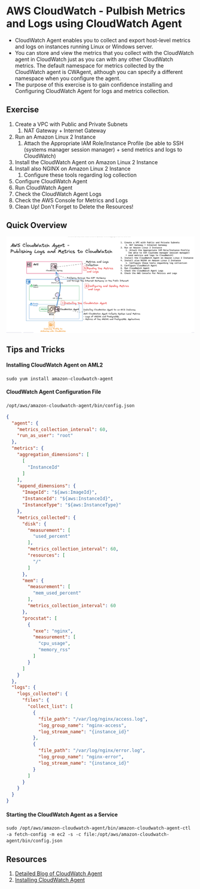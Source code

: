 # AWS CloudWatch - Pulbish Metrics and Logs using CloudWatch Agent
- CloudWatch Agent enables you to collect and export host-level metrics and logs on instances running Linux or Windows server.
- You can store and view the metrics that you collect with the CloudWatch agent in CloudWatch just as you can with any other CloudWatch metrics. The default namespace for metrics collected by the CloudWatch agent is CWAgent, although you can specify a different namespace when you configure the agent.
- The purpose of this exercise is to gain confidence installing and Configuring CloudWatch Agent for logs and metrics collection.

## Exercise
1. Create a VPC with Public and Private Subnets
    1. NAT Gateway + Internet Gateway
1. Run an Amazon Linux 2 Instance
    1. Attach the Appropriate IAM Role/Instance Profile
      (be able to SSH (systems manager session manager) + send metrics and logs to CloudWatch)
1. Install the CloudWatch Agent on Amazon Linux 2 Instance
1. Install also NGINX  on Amazon Linux 2 Instance
    1. Configure these tools regarding log collection
1. Configure CloudWatch Agent
1. Run CloudWatch Agent
1. Check the CloudWatch Agent Logs
1. Check the AWS Console for Metrics and Logs
1. Clean Up! Don't Forget to Delete the Resources!

## Quick Overview
![AWS CloudWatch - Pulbish Metrics and Logs using CloudWatch Agent](./cloudwatch-agent-01.png)

## Tips and Tricks
#### Installing CloudWatch Agent on AML2
`sudo yum install amazon-cloudwatch-agent`

#### CloudWatch Agent Configuration File
`/opt/aws/amazon-cloudwatch-agent/bin/config.json`

```json
{
  "agent": {
    "metrics_collection_interval": 60,
    "run_as_user": "root"
  },
  "metrics": {
    "aggregation_dimensions": [
      [
        "InstanceId"
      ]
    ],
    "append_dimensions": {
      "ImageId": "${aws:ImageId}",
      "InstanceId": "${aws:InstanceId}",
      "InstanceType": "${aws:InstanceType}"
    },
    "metrics_collected": {
      "disk": {
        "measurement": [
          "used_percent"
        ],
        "metrics_collection_interval": 60,
        "resources": [
          "/"
        ]
      },
      "mem": {
        "measurement": [
          "mem_used_percent"
        ],
        "metrics_collection_interval": 60
      },
      "procstat": [
        {
          "exe": "nginx",
          "measurement": [
            "cpu_usage",
            "memory_rss"
          ]
        }
      ]
    }
  },
  "logs": {
    "logs_collected": {
      "files": {
        "collect_list": [
          {
            "file_path": "/var/log/nginx/access.log",
            "log_group_name": "nginx-access",
            "log_stream_name": "{instance_id}"
          },
          {
            "file_path": "/var/log/nginx/error.log",
            "log_group_name": "nginx-error",
            "log_stream_name": "{instance_id}"
          }
        ]
      }
    }
  }
}
```
#### Starting the CloudWatch Agent as a Service
`sudo /opt/aws/amazon-cloudwatch-agent/bin/amazon-cloudwatch-agent-ctl -a fetch-config -m ec2 -s -c file:/opt/aws/amazon-cloudwatch-agent/bin/config.json`

## Resources
1. [Detailed Blog of CloudWatch Agent](https://cloudvisor.co/aws-devops-support/cloudvisor-monitoring-solution-aws-cloudwatch-agent/)
1. [Installing CloudWatch Agent](https://docs.aws.amazon.com/AmazonCloudWatch/latest/monitoring/install-CloudWatch-Agent-on-EC2-Instance.html)